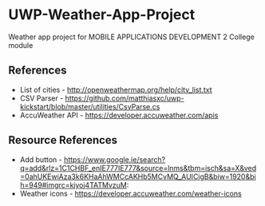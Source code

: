 # UWP-Weather-App-Project
Weather app project for MOBILE APPLICATIONS DEVELOPMENT 2 College module

## References
* List of cities - http://openweathermap.org/help/city_list.txt
* CSV Parser - https://github.com/matthiasxc/uwp-kickstart/blob/master/utilities/CsvParse.cs
* AccuWeather API - https://developer.accuweather.com/apis

## Resource References
* Add button - https://www.google.ie/search?q=add&rlz=1C1CHBF_enIE777IE777&source=lnms&tbm=isch&sa=X&ved=0ahUKEwiAza3k6KHaAhWMCcAKHb5MCvMQ_AUICigB&biw=1920&bih=949#imgrc=kjyoj4TATMvzuM:
* Weather icons - https://developer.accuweather.com/weather-icons
